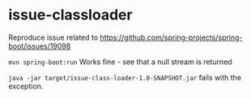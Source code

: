 # issue-classloader
Reproduce issue related to https://github.com/spring-projects/spring-boot/issues/19098

`mvn spring-boot:run`
Works fine - see that a null stream is returned

`java -jar target/issue-class-loader-1.0-SNAPSHOT.jar`
fails with the exception.
